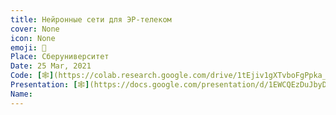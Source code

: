 ```yaml
---
title: Нейронные сети для ЭР-телеком
cover: None
icon: None
emoji: 🧠
Place: Сберуниверситет
Date: 25 Mar, 2021
Code: [🕸](https://colab.research.google.com/drive/1tEjiv1gXTvboFgPpka_b2iqAghpKnKDm)
Presentation: [🕸](https://docs.google.com/presentation/d/1EWCQEzDuJbyDoIfhy4NelM9hcO2mbWXJZkNPtd_5d9w/edit#slide=id.p)
Name: 
---
```


